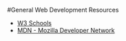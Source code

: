 #General Web Development Resources

- [W3 Schools](https://www.w3schools.com/)
- [MDN - Mozilla Developer Network](https://developer.mozilla.org/en-US/)
